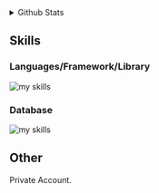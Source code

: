 <details>
  <summary>Github Stats</summary>
  <table>
    <tbody>
      <tr>
        <td align="center" valign="middle">
          <img alt="Top Langs" height="150px" src="https://github-readme-stats.vercel.app/api/top-langs/?username=Kennnn2000&theme=onewhite&count_private=true&show_icons=true&langs_count=8&layout=compact" />  
        </td>
        <td align="center" valign="middle">
          <img alt="github stats" height="150px" weight="500px" src="https://github-readme-stats.vercel.app/api?username=Kennnn2000&theme=onewhite&count_private=true&show_icons=true&rank_icon=github&include_all_commits=true" />
        </td>
      </tr>
    </tbody>
   </table>
</details>

## Skills

### Languages/Framework/Library
<img alt="my skills" src="https://skillicons.dev/icons?thema=light&i=html,css,js,ts,react,cs,java,py" />

### Database
<img alt="my skills" src="https://skillicons.dev/icons?thema=light&i=postgres" />

## Other
<p>Private Account.</p>
